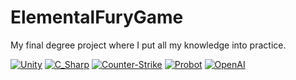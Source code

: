 # ElementalFuryGame
My final degree project where I put all my knowledge into practice.

[![Unity](https://img.shields.io/badge/Unity-000000?style=for-the-badge&logo=Unity&logoColor=white&labelColor=101110)]()
[![C_Sharp](https://img.shields.io/badge/Coding-239120?style=for-the-badge&logo=C-Sharp&logoColor=blueviolet&labelColor=10010000)]()
[![Counter-Strike](https://img.shields.io/badge/FPS-000000?style=for-the-badge&logo=Counter-Strike&logoColor=blue&labelColor=101010)]()
[![Probot](https://img.shields.io/badge/Basic_IA-00B0D8?style=for-the-badge&logo=Probot&logoColor=brightgreen&labelColor=101010)]()
[![OpenAI](https://img.shields.io/badge/VFX_Shaders-412991?style=for-the-badge&logo=OpenAI&logoColor=red&labelColor=101010)]()
